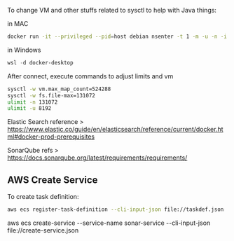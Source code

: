 To change VM and other stuffs related to sysctl to help with Java things:

in MAC

```bash
docker run -it --privileged --pid=host debian nsenter -t 1 -m -u -n -i sh
```

in Windows

```powershell
wsl -d docker-desktop
```

After connect, execute commands to adjust limits and vm

```bash
sysctl -w vm.max_map_count=524288
sysctl -w fs.file-max=131072
ulimit -n 131072
ulimit -u 8192
```

Elastic Search reference > https://www.elastic.co/guide/en/elasticsearch/reference/current/docker.html#docker-prod-prerequisites

SonarQube refs > https://docs.sonarqube.org/latest/requirements/requirements/

## AWS Create Service

To create task definition:
```sh
aws ecs register-task-definition --cli-input-json file://taskdef.json
```


aws ecs create-service --service-name sonar-service --cli-input-json file://create-service.json
